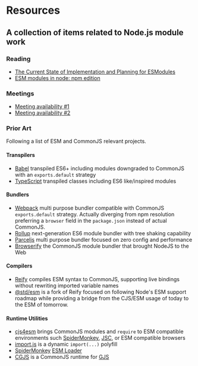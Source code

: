 # Resources

## A collection of items related to Node.js module work

### Reading
* [The Current State of Implementation and Planning for ESModules](https://medium.com/the-node-js-collection/the-current-state-of-implementation-and-planning-for-esmodules-a4ecb2aac07a)
* [ESM modules in node: npm edition](https://gist.github.com/ceejbot/b49f8789b2ab6b09548ccb72813a1054)

### Meetings
* [Meeting availability #1](https://doodle.com/poll/cqavkzwxtxzccs4z)
* [Meeting availability #2](https://doodle.com/poll/vdb8cgz48q3zzt2t)

### Prior Art

Following a list of ESM and CommonJS relevant projects.

#### Transpilers
  * [Babel](http://babeljs.io) transpiled ES6+ including modules downgraded to CommonJS with an `exports.default` strategy
  * [TypeScript](https://www.typescriptlang.org) transpiled classes including ES6 like/inspired modules

#### Bundlers
  * [Webpack](https://webpack.js.org) multi purpose bundler compatible with CommonJS `exports.default` strategy. Actually diverging from npm resolution preferring a `browser` field in the `package.json` instead of actual CommonJS.
  * [Rollup](https://rollupjs.org) next-generation ES6 module bundler with tree shaking capability
  * [Parceljs](https://parceljs.org/) multi purpose bundler focused on zero config and performance
  * [Browserify](http://browserify.org) the CommonJS module bundler that brought NodeJS to the Web

#### Compilers
  * [Reify](https://www.npmjs.com/package/reify) compiles ESM syntax to CommonJS, supporting live bindings without rewriting imported variable names
  * [@std/esm](https://github.com/standard-things/esm) is a fork of Reify focused on following Node's ESM support roadmap while providing a bridge from the CJS/ESM usage of today to the ESM of tomorrow.

#### Runtime Utilities
  * [cjs4esm](https://github.com/WebReflection/cjs4esm#cjs4esm--) brings CommonJS modules and `require` to ESM compatible environments such [SpiderMonkey](https://developer.mozilla.org/en-US/docs/Mozilla/Projects/SpiderMonkey), [JSC](https://trac.webkit.org/wiki/JavaScriptCore), or ESM compatible browsers
  * [import.js](https://github.com/WebReflection/import.js#importjs) is a dynamic `import(...)` polyfill
  * [SpiderMonkey](https://developer.mozilla.org/en-US/docs/Mozilla/Projects/SpiderMonkey) [ESM Loader](https://searchfox.org/mozilla-central/source/js/src/shell/ModuleLoader.js)
  * [CGJS](https://github.com/cgjs/cgjs#cgjs-) is a CommonJS runtime for [GJS](https://wiki.gnome.org/Projects/Gjs)
